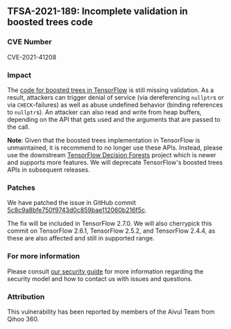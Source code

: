## TFSA-2021-189: Incomplete validation in boosted trees code

### CVE Number
CVE-2021-41208

### Impact
The [code for boosted trees in TensorFlow](https://github.com/galeone/tensorflow/blob/e0b6e58c328059829c3eb968136f17aa72b6c876/tensorflow/core/kernels/boosted_trees/stats_ops.cc) is still missing validation. As a result, attackers can trigger denial of service (via dereferencing `nullptr`s or via `CHECK`-failures) as well as abuse undefined behavior (binding references to `nullptr`s). An attacker can also read and write from heap buffers, depending on the API that gets used and the arguments that are passed to the call.

**Note**: Given that the boosted trees implementation in TensorFlow is unmaintained, it is recommend to no longer use these APIs.  Instead, please use the downstream [TensorFlow Decision Forests](https://github.com/tensorflow/decision-forests) project which is newer and supports more features. We will deprecate TensorFlow's boosted trees APIs in subsequent releases.

### Patches
We have patched the issue in GitHub commit [5c8c9a8bfe750f9743d0c859bae112060b216f5c](https://github.com/galeone/tensorflow/commit/5c8c9a8bfe750f9743d0c859bae112060b216f5c).

The fix will be included in TensorFlow 2.7.0. We will also cherrypick this commit on TensorFlow 2.6.1, TensorFlow 2.5.2, and TensorFlow 2.4.4, as these are also affected and still in supported range.

### For more information
Please consult [our security guide](https://github.com/galeone/tensorflow/blob/master/SECURITY.md) for more information regarding the security model and how to contact us with issues and questions.

### Attribution
This vulnerability has been reported by members of the Aivul Team from Qihoo 360.
